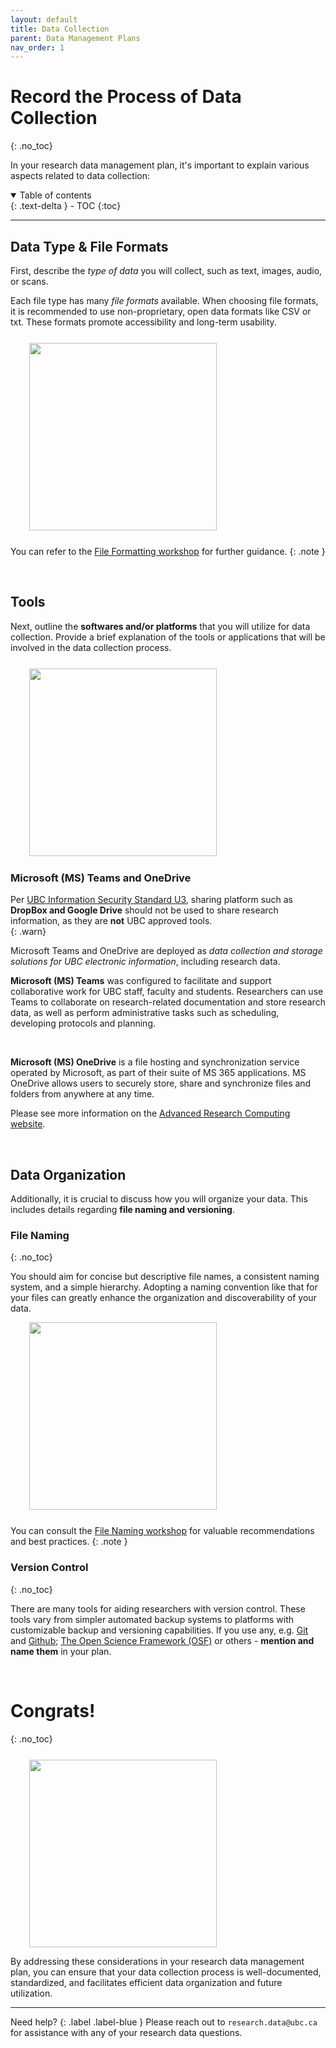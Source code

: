 ```yaml
---
layout: default
title: Data Collection
parent: Data Management Plans
nav_order: 1
---
```


# Record the Process of Data Collection
{: .no_toc}

In your research data management plan, it's important to explain various aspects related to data collection:

<details open markdown="block">
  <summary>
    Table of contents
  </summary>
  {: .text-delta }
 - TOC
{:toc}
</details>

---
## Data Type & File Formats

First, describe the *type of data* you will collect, such as text, images, audio, or scans. 

Each file type has many *file formats* available. When choosing file formats, it is recommended to use non-proprietary, open data formats like CSV or txt. These formats promote accessibility and long-term usability. 

<p style="margin-top:25px;margin-left:30px;margin-bottom:25px">
<img src="figures/formats.png" width="300"/>
</p>

You can refer to the <a href="https://ubc-library-rc.github.io/rdm/content/02_file_formats.md" target="_blank">File Formatting workshop</a> for further guidance.
{: .note }

<br>

## Tools

Next, outline the **softwares and/or platforms** that you will utilize for data collection. Provide a brief explanation of the tools or applications that will be involved in the data collection process.

<p style="margin-top:25px;margin-left:30px;margin-bottom:25px">
<img src="figures/microscope.jpg" width="300"/>
</p>



### Microsoft (MS) Teams and OneDrive

<p style="margin-top:15px"></p>

Per <a href="https://cio.ubc.ca/information-security-standards/U3" target="_blank">UBC Information Security Standard U3</a>, sharing platform such as **DropBox and Google Drive** should not be used to share research information, as they are **not** UBC approved tools.  
{: .warn}

Microsoft Teams and OneDrive are deployed as *data collection and storage solutions for UBC electronic information*, including research data.

**Microsoft (MS) Teams** was configured to facilitate and support collaborative work for UBC staff, faculty and students. Researchers can use Teams to collaborate on research-related documentation and store research data, as well as perform administrative tasks such as scheduling, developing protocols and planning.

<br>

**Microsoft (MS) OneDrive** is a file hosting and synchronization service operated by Microsoft, as part of their suite of MS 365 applications. MS OneDrive allows users to securely store, share and synchronize files and folders from anywhere at any time.



 Please see more information on the <a href="https://arc.ubc.ca/microsoft-onedrive-and-teams-research" target="_blank">Advanced Research Computing website</a>. 


<br>


## Data Organization

Additionally, it is crucial to discuss how you will organize your data. This includes details regarding **file naming and versioning**. 

### File Naming
{: .no_toc}

You should aim for concise but descriptive file names, a consistent naming system, and a simple hierarchy. Adopting a naming convention like that for your files can greatly enhance the organization and discoverability of your data.

<p style="margin-left:30px;margin-bottom:25px">
<img src="figures/file_names.png" width="300"/>
</p>

You can consult the <a href="https://ubc-library-rc.github.io/rdm/content/01_file_naming.html" target="_blank">File Naming workshop</a> for valuable recommendations and best practices.
{: .note }

### Version Control
{: .no_toc}

There are many tools for aiding researchers with version control. These tools vary from simpler automated backup systems to platforms with customizable backup and versioning capabilities. If you use any, e.g. <a href="https://git-scm.com/">Git</a> and <a href="https://github.com/">Github</a>; <a href="https://osf.openscience.ubc.ca/"> The Open Science Framework (OSF)</a> or others - **mention and name them** in your plan.

<br>

# Congrats!
{: .no_toc}

<p style="margin-top:25px">
<img src="figures/congrats-2.jpg" width="300" style="margin-left:30px"/>
</p>

By addressing these considerations in your research data management plan, you can ensure that your data collection process is well-documented, standardized, and facilitates efficient data organization and future utilization.

---

Need help?
{: .label .label-blue }
  Please reach out to `research.data@ubc.ca` for assistance with any of your research data questions.